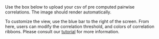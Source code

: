 Use the box below to upload your csv of pre computed pairwise correlations. The image should render automatically. 

To customize the view, use the blue bar to the right of the screen. From here, users can modify the correlation threshold, and colors of correlation ribbons. Please consult our [tutorial](/tutorial) for more information. 

